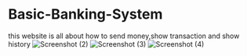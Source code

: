 # Basic-Banking-System
this website is all about how to send money,show transaction and show history
![Screenshot (2)](https://user-images.githubusercontent.com/76417793/150343911-78284b0a-f000-49f3-8bfd-ca6e24aea8eb.png)
![Screenshot (3)](https://user-images.githubusercontent.com/76417793/150343920-9af05905-03dd-4454-a561-2fb4091df4ad.png)
![Screenshot (4)](https://user-images.githubusercontent.com/76417793/150343923-b0b594d6-a747-446b-a560-091bcf729a64.png)
